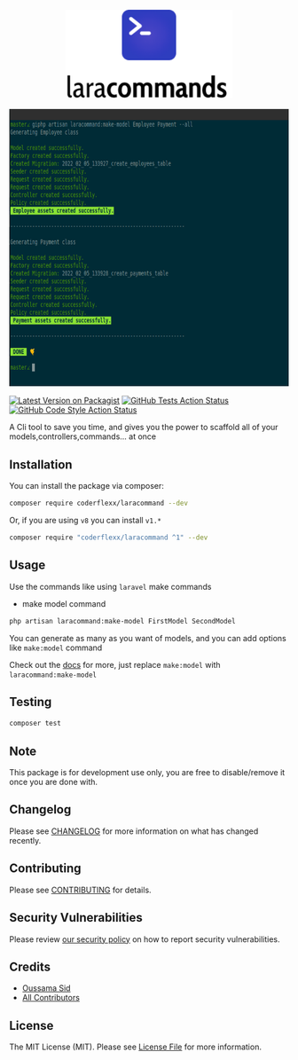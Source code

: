 <p align="center">
    <img src="https://raw.githubusercontent.com/coderflexx/laracommand/main/docs/images/logo.png" alt="laracommand Logo" width="300">
    <br><br>
    <img src="https://raw.githubusercontent.com/coderflexx/laracommand/main/docs/images/example.png" alt="laracommand Example" height="500">
</p>


[![Latest Version on Packagist](https://img.shields.io/packagist/v/coderflexx/laracommand.svg?style=flat-square)](https://packagist.org/packages/coderflexx/laracommand)
[![GitHub Tests Action Status](https://img.shields.io/github/workflow/status/coderflexx/laracommand/run-tests?label=tests)](https://github.com/coderflexx/Laracommand/actions?query=workflow%3Arun-tests+branch%3Amain)
[![GitHub Code Style Action Status](https://img.shields.io/github/workflow/status/coderflexx/laracommand/Check%20&%20fix%20styling?label=code%20style)](https://github.com/coderflexx/laracommand/actions?query=workflow%3A"Check+%26+fix+styling"+branch%3Amain)

A Cli tool to save you time, and gives you the power to scaffold all of your models,controllers,commands... at once

## Installation

You can install the package via composer:

```bash
composer require coderflexx/laracommand --dev
```

Or, if you are using `v8` you can install `v1.*`

```bash
composer require "coderflexx/laracommand ^1" --dev
```


## Usage

Use the commands like using `laravel` make commands

- make model command
  
```bash
php artisan laracommand:make-model FirstModel SecondModel
```
You can generate as many as you want of models, and you can add options like `make:model` command

Check out the [docs](https://laravel.com/docs/8.x/eloquent#generating-model-classes) for more, just replace `make:model` with `laracommand:make-model`


## Testing

```bash
composer test
```

## Note
This package is for development use only, you are free  to disable/remove it once you are done with.

## Changelog

Please see [CHANGELOG](CHANGELOG.md) for more information on what has changed recently.

## Contributing

Please see [CONTRIBUTING](.github/CONTRIBUTING.md) for details.

## Security Vulnerabilities

Please review [our security policy](../../security/policy) on how to report security vulnerabilities.

## Credits

- [Oussama Sid](https://github.com/ousid)
- [All Contributors](../../contributors)

## License

The MIT License (MIT). Please see [License File](LICENSE.md) for more information. 



